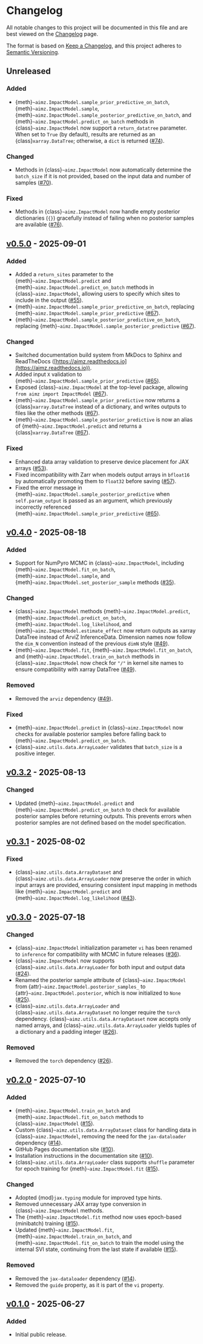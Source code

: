 # Changelog

All notable changes to this project will be documented in this file and are best viewed on the [Changelog](https://aimz.readthedocs.io/latest/changelog.html) page.

The format is based on [Keep a Changelog](https://keepachangelog.com/en/1.1.0/),
and this project adheres to [Semantic Versioning](https://semver.org/spec/v2.0.0.html).

## Unreleased

### Added

- {meth}`~aimz.ImpactModel.sample_prior_predictive_on_batch`, {meth}`~aimz.ImpactModel.sample`, {meth}`~aimz.ImpactModel.sample_posterior_predictive_on_batch`, and {meth}`~aimz.ImpactModel.predict_on_batch` methods in {class}`~aimz.ImpactModel` now support a `return_datatree` parameter. When set to ``True`` (by default), results are returned as an {class}`xarray.DataTree`; otherwise, a ``dict`` is returned ([#74](https://github.com/markean/aimz/issues/74)).

### Changed

- Methods in {class}`~aimz.ImpactModel` now automatically determine the `batch_size` if it is not provided, based on the input data and number of samples ([#70](https://github.com/markean/aimz/issues/70)).

### Fixed

- Methods in {class}`~aimz.ImpactModel` now handle empty posterior dictionaries (`{}`) gracefully instead of failing when no posterior samples are available ([#76](https://github.com/markean/aimz/issues/76)).

## [v0.5.0](https://github.com/markean/aimz/releases/tag/v0.5.0) - 2025-09-01

### Added

- Added a `return_sites` parameter to the {meth}`~aimz.ImpactModel.predict` and {meth}`~aimz.ImpactModel.predict_on_batch` methods in {class}`~aimz.ImpactModel`, allowing users to specify which sites to include in the output ([#55](https://github.com/markean/aimz/issues/55)).
- {meth}`~aimz.ImpactModel.sample_prior_predictive_on_batch`, replacing {meth}`~aimz.ImpactModel.sample_prior_predictive` ([#67](https://github.com/markean/aimz/issues/67)).
- {meth}`~aimz.ImpactModel.sample_posterior_predictive_on_batch`, replacing {meth}`~aimz.ImpactModel.sample_posterior_predictive` ([#67](https://github.com/markean/aimz/issues/67)).

### Changed

- Switched documentation build system from MkDocs to Sphinx and ReadTheDocs ([https://aimz.readthedocs.io](https://aimz.readthedocs.io)).
- Added input `X` validation to {meth}`~aimz.ImpactModel.sample_prior_predictive` ([#65](https://github.com/markean/aimz/issues/65)).
- Exposed {class}`~aimz.ImpactModel` at the top-level package, allowing `from aimz import ImpactModel` ([#67](https://github.com/markean/aimz/issues/67)).
- {meth}`~aimz.ImpactModel.sample_prior_predictive` now returns a {class}`xarray.DataTree` instead of a dictionary, and writes outputs to files like the other methods ([#67](https://github.com/markean/aimz/issues/67)).
- {meth}`~aimz.ImpactModel.sample_posterior_predictive` is now an alias of {meth}`~aimz.ImpactModel.predict` and returns a {class}`xarray.DataTree` ([#67](https://github.com/markean/aimz/issues/67)).

### Fixed

- Enhanced data array validation to preserve device placement for JAX arrays ([#53](https://github.com/markean/aimz/issues/53)).
- Fixed incompatibility with Zarr when models output arrays in `bfloat16` by automatically promoting them to `float32` before saving ([#57](https://github.com/markean/aimz/issues/57)).
- Fixed the error message in {meth}`~aimz.ImpactModel.sample_posterior_predictive` when ``self.param_output`` is passed as an argument, which previously incorrectly referenced {meth}`~aimz.ImpactModel.sample_prior_predictive` ([#65](https://github.com/markean/aimz/issues/65)).

## [v0.4.0](https://github.com/markean/aimz/releases/tag/v0.4.0) - 2025-08-18

### Added

- Support for NumPyro MCMC in {class}`~aimz.ImpactModel`, including {meth}`~aimz.ImpactModel.fit_on_batch`, {meth}`~aimz.ImpactModel.sample`, and {meth}`~aimz.ImpactModel.set_posterior_sample` methods ([#35](https://github.com/markean/aimz/issues/35)).

### Changed

- {class}`~aimz.ImpactModel` methods {meth}`~aimz.ImpactModel.predict`, {meth}`~aimz.ImpactModel.predict_on_batch`, {meth}`~aimz.ImpactModel.log_likelihood`, and {meth}`~aimz.ImpactModel.estimate_effect` now return outputs as xarray DataTree instead of ArviZ InferenceData. Dimension names now follow the `dim_N` convention instead of the previous `dimN` style ([#49](https://github.com/markean/aimz/issues/49)).
- {meth}`~aimz.ImpactModel.fit`, {meth}`~aimz.ImpactModel.fit_on_batch`, and {meth}`~aimz.ImpactModel.train_on_batch` methods in {class}`~aimz.ImpactModel` now check for `"/"` in kernel site names to ensure compatibility with xarray DataTree ([#49](https://github.com/markean/aimz/issues/49)).

### Removed

- Removed the `arviz` dependency ([#49](https://github.com/markean/aimz/issues/49)).

### Fixed

- {meth}`~aimz.ImpactModel.predict` in {class}`~aimz.ImpactModel` now checks for available posterior samples before falling back to {meth}`~aimz.ImpactModel.predict_on_batch`.
- {class}`~aimz.utils.data.ArrayLoader` validates that `batch_size` is a positive integer.

## [v0.3.2](https://github.com/markean/aimz/releases/tag/v0.3.2) - 2025-08-13

### Changed

- Updated {meth}`~aimz.ImpactModel.predict` and {meth}`~aimz.ImpactModel.predict_on_batch` to check for available posterior samples before returning outputs. This prevents errors when posterior samples are not defined based on the model specification.

## [v0.3.1](https://github.com/markean/aimz/releases/tag/v0.3.1) - 2025-08-02

### Fixed

- {class}`~aimz.utils.data.ArrayDataset` and {class}`~aimz.utils.data.ArrayLoader` now preserve the order in which input arrays are provided, ensuring consistent input mapping in methods like {meth}`~aimz.ImpactModel.predict` and {meth}`~aimz.ImpactModel.log_likelihood` ([#43](https://github.com/markean/aimz/issues/43)).

## [v0.3.0](https://github.com/markean/aimz/releases/tag/v0.3.0) - 2025-07-18

### Changed

- {class}`~aimz.ImpactModel` initialization parameter `vi` has been renamed to `inference` for compatibility with MCMC in future releases ([#36](https://github.com/markean/aimz/issues/36)).
- {class}`~aimz.ImpactModel` now supports {class}`~aimz.utils.data.ArrayLoader` for both input and output data ([#24](https://github.com/markean/aimz/issues/24)).
- Renamed the posterior sample attribute of {class}`~aimz.ImpactModel` from {attr}`~aimz.ImpactModel.posterior_samples_` to {attr}`~aimz.ImpactModel.posterior`, which is now initialized to `None` ([#25](https://github.com/markean/aimz/issues/25)).
- {class}`~aimz.utils.data.ArrayLoader` and {class}`~aimz.utils.data.ArrayDataset` no longer require the `torch` dependency. {class}`~aimz.utils.data.ArrayDataset` now accepts only named arrays, and {class}`~aimz.utils.data.ArrayLoader` yields tuples of a dictionary and a padding integer ([#26](https://github.com/markean/aimz/issues/26)).

### Removed

- Removed the `torch` dependency ([#26](https://github.com/markean/aimz/issues/26)).

## [v0.2.0](https://github.com/markean/aimz/releases/tag/v0.2.0) - 2025-07-10

### Added

- {meth}`~aimz.ImpactModel.train_on_batch` and {meth}`~aimz.ImpactModel.fit_on_batch` methods to {class}`~aimz.ImpactModel` ([#15](https://github.com/markean/aimz/issues/15)).
- Custom {class}`~aimz.utils.data.ArrayDataset` class for handling data in {class}`~aimz.ImpactModel`, removing the need for the `jax-dataloader` dependency ([#14](https://github.com/markean/aimz/issues/14)).
- GitHub Pages documentation site ([#10](https://github.com/markean/aimz/issues/10)).
- Installation instructions in the documentation site ([#10](https://github.com/markean/aimz/issues/10)).
- {class}`~aimz.utils.data.ArrayLoader` class supports `shuffle` parameter for epoch training for {meth}`~aimz.ImpactModel.fit` ([#15](https://github.com/markean/aimz/issues/15)).

### Changed

- Adopted {mod}`jax.typing` module for improved type hints.
- Removed unnecessary JAX array type conversion in {class}`~aimz.ImpactModel` methods.
- The {meth}`~aimz.ImpactModel.fit` method now uses epoch-based (minibatch) training ([#15](https://github.com/markean/aimz/issues/15)).
- Updated {meth}`~aimz.ImpactModel.fit`, {meth}`~aimz.ImpactModel.train_on_batch`, and {meth}`~aimz.ImpactModel.fit_on_batch` to train the model using the internal SVI state, continuing from the last state if available ([#15](https://github.com/markean/aimz/issues/15)).

### Removed

- Removed the `jax-dataloader` dependency ([#14](https://github.com/markean/aimz/issues/14)).
- Removed the `guide` property, as it is part of the `vi` property.

## [v0.1.0](https://github.com/markean/aimz/releases/tag/v0.1.0) - 2025-06-27

### Added

- Initial public release.
